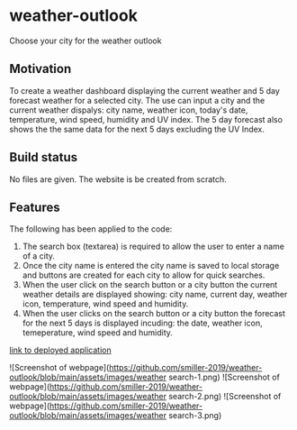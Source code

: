 # weather-outlook

Choose your city for the weather outlook

## Motivation

To create a weather dashboard displaying the current weather and 5 day forecast weather for a selected city. The use can input a city and the current weather dispalys: city name, weather icon, today's date, temperature, wind speed, humidity and UV index. The 5 day forecast also shows the the same data for the next 5 days excluding the UV Index.

## Build status

No files are given. The website is be created from scratch.

## Features

The following has been applied to the code:

1. The search box (textarea) is required to allow the user to enter a name of a city.
2. Once the city name is entered the city name is saved to local storage and buttons are created for each city to allow for quick searches.
3. When the user click on the search button or a city button the current weather details are displayed showing: city name, current day, weather icon, temperature, wind speed and humidity.
4. When the user clicks on the search button or a city button the forecast for the next 5 days is displayed incuding: the date, weather icon, temeperature, wind speed and humidity.

[link to deployed application](https://smiller-2019.github.io/weather-outlook/)

![Screenshot of webpage](https://github.com/smiller-2019/weather-outlook/blob/main/assets/images/weather search-1.png)
![Screenshot of webpage](https://github.com/smiller-2019/weather-outlook/blob/main/assets/images/weather search-2.png)
![Screenshot of webpage](https://github.com/smiller-2019/weather-outlook/blob/main/assets/images/weather search-3.png)
